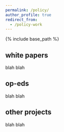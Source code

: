 ```yaml
---
permalink: /policy/
author_profile: true
redirect_from:
  - /policy-work
---
```


{% include base_path %}

## white papers

blah blah


## op-eds

blah blah


## other projects

blah blah
